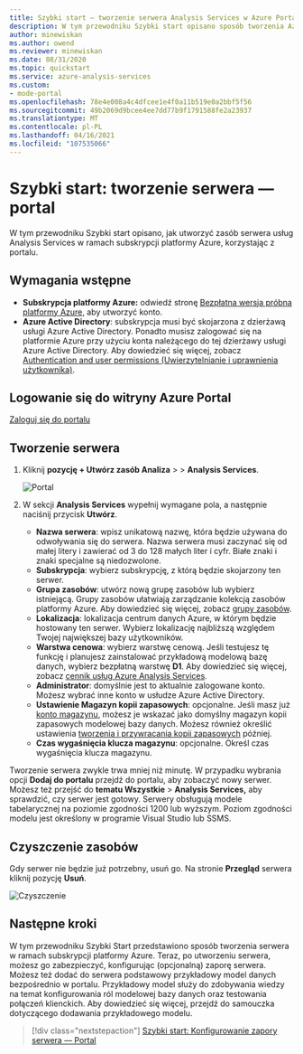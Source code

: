 ```yaml
---
title: Szybki start — tworzenie serwera Analysis Services w Azure Portal | Microsoft Docs
description: W tym przewodniku Szybki start opisano sposób tworzenia Azure Analysis Services serwera przy użyciu Azure Portal.
author: minewiskan
ms.author: owend
ms.reviewer: minewiskan
ms.date: 08/31/2020
ms.topic: quickstart
ms.service: azure-analysis-services
ms.custom:
- mode-portal
ms.openlocfilehash: 78e4e008a4c4dfcee1e4f0a11b519e0a2bbf5f56
ms.sourcegitcommit: 49b2069d9bcee4ee7dd77b9f1791588fe2a23937
ms.translationtype: MT
ms.contentlocale: pl-PL
ms.lasthandoff: 04/16/2021
ms.locfileid: "107535066"
---
```

# <a name="quickstart-create-a-server---portal"></a>Szybki start: tworzenie serwera — portal

W tym przewodniku Szybki start opisano, jak utworzyć zasób serwera usług Analysis Services w ramach subskrypcji platformy Azure, korzystając z portalu.

## <a name="prerequisites"></a>Wymagania wstępne 

* **Subskrypcja platformy Azure:** odwiedź stronę [Bezpłatna wersja próbna platformy Azure,](https://azure.microsoft.com/offers/ms-azr-0044p/) aby utworzyć konto.
* **Azure Active Directory**: subskrypcja musi być skojarzona z dzierżawą usługi Azure Active Directory. Ponadto musisz zalogować się na platformie Azure przy użyciu konta należącego do tej dzierżawy usługi Azure Active Directory. Aby dowiedzieć się więcej, zobacz [Authentication and user permissions (Uwierzytelnianie i uprawnienia użytkownika)](analysis-services-manage-users.md).

## <a name="sign-in-to-the-azure-portal"></a>Logowanie się do witryny Azure Portal 

[Zaloguj się do portalu](https://portal.azure.com)


## <a name="create-a-server"></a>Tworzenie serwera

1. Kliknij **pozycję + Utwórz zasób Analiza**  >    >  **Analysis Services**.

    ![Portal](./media/analysis-services-create-server/aas-create-server-portal.png)

2. W sekcji **Analysis Services** wypełnij wymagane pola, a następnie naciśnij przycisk **Utwórz**.
   
   * **Nazwa serwera**: wpisz unikatową nazwę, która będzie używana do odwoływania się do serwera. Nazwa serwera musi zaczynać się od małej litery i zawierać od 3 do 128 małych liter i cyfr. Białe znaki i znaki specjalne są niedozwolone.
   * **Subskrypcja**: wybierz subskrypcję, z którą będzie skojarzony ten serwer.
   * **Grupa zasobów**: utwórz nową grupę zasobów lub wybierz istniejącą. Grupy zasobów ułatwiają zarządzanie kolekcją zasobów platformy Azure. Aby dowiedzieć się więcej, zobacz [grupy zasobów](../azure-resource-manager/management/overview.md).
   * **Lokalizacja**: lokalizacja centrum danych Azure, w którym będzie hostowany ten serwer. Wybierz lokalizację najbliższą względem Twojej największej bazy użytkowników.
   * **Warstwa cenowa**: wybierz warstwę cenową. Jeśli testujesz tę funkcję i planujesz zainstalować przykładową modelową bazę danych, wybierz bezpłatną warstwę **D1**. Aby dowiedzieć się więcej, zobacz [cennik usług Azure Analysis Services](https://azure.microsoft.com/pricing/details/analysis-services/). 
   * **Administrator**: domyślnie jest to aktualnie zalogowane konto. Możesz wybrać inne konto w usłudze Azure Active Directory.
   * **Ustawienie Magazyn kopii zapasowych**: opcjonalne. Jeśli masz już [konto magazynu](../storage/common/storage-introduction.md), możesz je wskazać jako domyślny magazyn kopii zapasowych modelowej bazy danych. Możesz również określić ustawienia [tworzenia i przywracania kopii zapasowych](analysis-services-backup.md) później.
   * **Czas wygaśnięcia klucza magazynu**: opcjonalne. Określ czas wygaśnięcia klucza magazynu.

Tworzenie serwera zwykle trwa mniej niż minutę. W przypadku wybrania opcji **Dodaj do portalu** przejdź do portalu, aby zobaczyć nowy serwer. Możesz też przejść do **tematu Wszystkie**  >  **Analysis Services,** aby sprawdzić, czy serwer jest gotowy. Serwery obsługują modele tabelarycznej na poziomie zgodności 1200 lub wyższym. Poziom zgodności modelu jest określony w programie Visual Studio lub SSMS.

## <a name="clean-up-resources"></a>Czyszczenie zasobów

Gdy serwer nie będzie już potrzebny, usuń go. Na stronie **Przegląd** serwera kliknij pozycję **Usuń**. 

 ![Czyszczenie](./media/analysis-services-create-server/aas-create-server-cleanup.png)


## <a name="next-steps"></a>Następne kroki
W tym przewodniku Szybki Start przedstawiono sposób tworzenia serwera w ramach subskrypcji platformy Azure. Teraz, po utworzeniu serwera, możesz go zabezpieczyć, konfigurując (opcjonalną) zaporę serwera. Możesz też dodać do serwera podstawowy przykładowy model danych bezpośrednio w portalu. Przykładowy model służy do zdobywania wiedzy na temat konfigurowania ról modelowej bazy danych oraz testowania połączeń klienckich. Aby dowiedzieć się więcej, przejdź do samouczka dotyczącego dodawania przykładowego modelu.

> [!div class="nextstepaction"]
> [Szybki start: Konfigurowanie zapory serwera — Portal](analysis-services-qs-firewall.md)   
